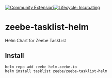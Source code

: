 [![Community Extension](https://img.shields.io/badge/Community%20Extension-An%20open%20source%20community%20maintained%20project-FF4700)](https://github.com/camunda-community-hub/community)[![Lifecycle: Incubating](https://img.shields.io/badge/Lifecycle-Incubating-blue)](https://github.com/Camunda-Community-Hub/community/blob/main/extension-lifecycle.md#incubating-)

# zeebe-tasklist-helm
Helm Chart for Zeebe TaskList

## Install
```
helm repo add zeebe helm.zeebe.io
helm install tasklist zeebe/zeebe-tasklist-helm
```
